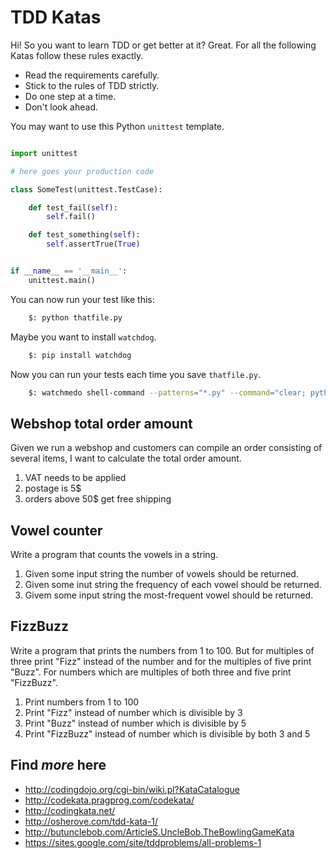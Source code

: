 # TDD Katas

Hi! So you want to learn TDD or get better at it? Great. For all the following Katas follow these rules exactly.
 
 * Read the requirements carefully.
 * Stick to the rules of TDD strictly.
 * Do one step at a time. 
 * Don't look ahead.
 
You may want to use this Python `unittest` template.

```python

import unittest

# here goes your production code

class SomeTest(unittest.TestCase):

	def test_fail(self):
		self.fail()

	def test_something(self):
		self.assertTrue(True)


if __name__ == '__main__':
	unittest.main()
```

You can now run your test like this:

```bash
    $: python thatfile.py
```

Maybe you want to install `watchdog`.
```bash
    $: pip install watchdog
```
Now you can run your tests each time you save `thatfile.py`.
```bash
    $: watchmedo shell-command --patterns="*.py" --command="clear; python thatfile.py" .
```
 

## Webshop total order amount
Given we run a webshop and customers can compile an order consisting of several items, I want to calculate the total order amount.
 
 1. VAT needs to be applied
 1. postage is 5$ 
 1. orders above 50$ get free shipping 


## Vowel counter
Write a program that counts the vowels in a string.

 1. Given some input string the number of vowels should be returned.
 2. Given some inut string the frequency of each vowel should be returned.
 3. Givem some input string the most-frequent vowel should be returned.


## FizzBuzz
Write a program that prints the numbers from 1 to 100. But for multiples of three print "Fizz" instead of the number and for the multiples of five print "Buzz". For numbers which are multiples of both  three and five print "FizzBuzz".

 1. Print numbers from 1 to 100
 2. Print "Fizz" instead of number which is divisible by 3
 3. Print "Buzz" instead of number which is divisible by 5
 4. Print "FizzBuzz" instead of number which is divisible by both 3 and 5
 
## Find _more_ here
 
 * http://codingdojo.org/cgi-bin/wiki.pl?KataCatalogue
 * http://codekata.pragprog.com/codekata/
 * http://codingkata.net/
 * http://osherove.com/tdd-kata-1/
 * http://butunclebob.com/ArticleS.UncleBob.TheBowlingGameKata
 * https://sites.google.com/site/tddproblems/all-problems-1
 
